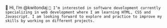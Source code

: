 👋 Hi, I’m @kwitondaj
``
👀 I’m interested in software development currently specializing in web development where I am learning HTML, CSS and Javascript.
I am looking forward to explore and practice to improve my skills by working on different projects.
``

